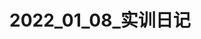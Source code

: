 <div style='display: none'>
  Date: 2022-01-08 09:27:55
  LastEditors: gyg
  LastEditTime: 2022-01-15 14:37:17
  FilePath: \test\4_train.mm_20220109152326.md
</div>

# 2022_01_08_实训日记



